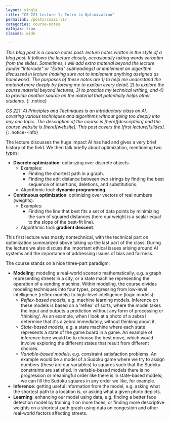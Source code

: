 ```yaml
---
layout: single
title: "CS 221 Lecture 1: Intro to Optimization"
permalink: /posts/cs221-l1/
categories: course-notes
mathjax: true
classes: wide

---
```


*This blog post is a course notes post: lecture notes written in the style of a blog post. It follows the lecture closely, occasionally taking words verbatim from the slides. Sometimes, I will add extra material beyond the lecture (under "Interlude" or "Extra" subheadings) or implement an algorithm discussed in lecture (making sure not to implement anything assigned as homework). The purposes of these notes are 1) to help me understand the material more deeply by forcing me to explain every detail, 2) to explore the course material beyond lectures, 3) to practice my technical writing, and 4) to provide another source on the material that potentially helps other students.*
{: .notice}

*CS 221: AI Principles and Techniques is an introductory class on AI, covering various techniques and algorithms without going too deeply into any one topic. The description of the course is [here][description] and the course website is [here][website]. This post covers the [first lecture][slides].*
{: .notice--info}

The lecture discusses the huge impact AI has had and gives a very brief history of the field. We then talk briefly about optimization, mentioning two types:

* **Discrete optimization**: optimizing over discrete objects.
    * Examples:
        * Finding the shortest path in a graph.
        * Finding the edit distance between two strings by finding the best sequence of insertions, deletions, and substitutions.
    * Algorithmic tool: **dynamic programming**.
* **Continuous optimization**: optimizing over vectors of real numbers (weights).
    * Examples:
        * Finding the line that best fits a set of data points by minimizing the sum of squared distances (here our weight is a scalar equal to the slope of the best-fit line).
    * Algorithmic tool: **gradient descent**.

This first lecture was mostly nontechnical, with the technical part on optimization summarized above taking up the last part of the class. During the lecture we also discuss the important ethical issues arising around AI systems and the importance of addressing issues of bias and fairness.

The course stands on a nice three-part paradigm:
* **Modeling**: modeling a real-world scenario mathematically, e.g. a graph representing streets in a city, or a state machine representing the operation of a vending machine.
  Within modeling, the course divides modeling techniques into four types, progressing from low-level intelligence (reflex models) to high-level intelligence (logic models):
    * *Reflex-based models*, e.g. machine learning models. Inference on these models is based on a 'reflex' of sorts, where the model takes the input and outputs a prediction without any form of processing or 'thinking'. As an example, when I look at a photo of a zebra I determine that it's a zebra immediately, without thinking about it.
    * *State-based models*, e.g. a state machine where each state represents a state of the game board in a game. An example of inference here would be to choose the best move, which would involve exploring the different states that result from different choices.
    * *Variable-based models*, e.g. constraint satisfaction problems. An example would be a model of a Sudoku game where we try to assign numbers (these are our variables) to squares such that the Sudoku constraints are satisfied. In variable-based models there is no progression or meaningful order like there is in state-based models; we can fill the Sudoku squares in any order we like, for example.
* **Inference**: getting useful information from the model, e.g. asking what the shortest path to a location is, or asking what a given photo depicts.
* **Learning**: enhancing our model using data, e.g. finding a better face detection model by training it on more faces, or finding more descriptive weights on a shortest-path graph using data on congestion and other real-world factors affecting streets.